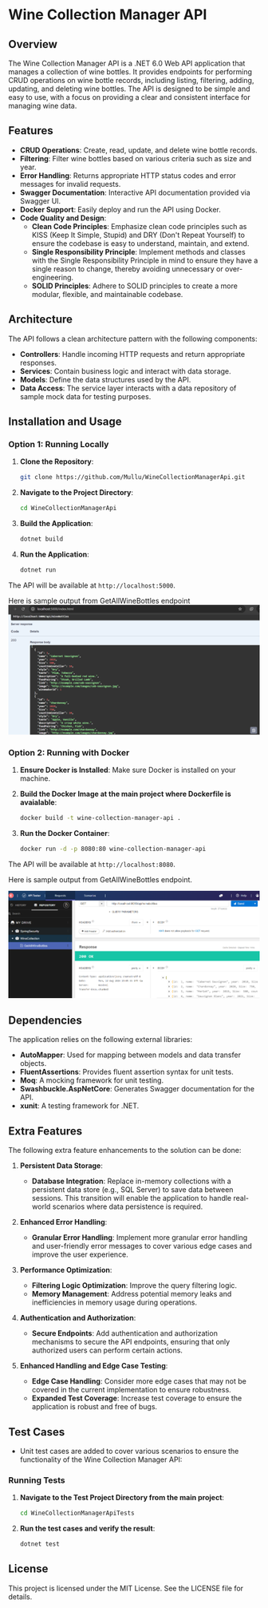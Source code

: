 # Wine Collection Manager API

## Overview

The Wine Collection Manager API is a .NET 6.0 Web API application that manages a collection of wine bottles. It provides endpoints for performing CRUD operations on wine bottle records, including listing, filtering, adding, updating, and deleting wine bottles. The API is designed to be simple and easy to use, with a focus on providing a clear and consistent interface for managing wine data.

## Features

- **CRUD Operations**: Create, read, update, and delete wine bottle records.
- **Filtering**: Filter wine bottles based on various criteria such as size and year.
- **Error Handling**: Returns appropriate HTTP status codes and error messages for invalid requests.
- **Swagger Documentation**: Interactive API documentation provided via Swagger UI.
- **Docker Support**: Easily deploy and run the API using Docker.
- **Code Quality and Design**:
   - **Clean Code Principles**: Emphasize clean code principles such as KISS (Keep It Simple, Stupid) and DRY (Don't Repeat Yourself) to ensure the codebase is easy to understand, maintain, and extend.
   - **Single Responsibility Principle**: Implement methods and classes with the Single Responsibility Principle in mind to ensure they have a single reason to change, thereby avoiding unnecessary or over-engineering.
   - **SOLID Principles**: Adhere to SOLID principles to create a more modular, flexible, and maintainable codebase.

## Architecture

The API follows a clean architecture pattern with the following components:

- **Controllers**: Handle incoming HTTP requests and return appropriate responses.
- **Services**: Contain business logic and interact with data storage.
- **Models**: Define the data structures used by the API.
- **Data Access**: The service layer interacts with a data repository of sample mock data for testing purposes.

## Installation and Usage

### Option 1: Running Locally

1. **Clone the Repository**:
    ```bash
    git clone https://github.com/Mullu/WineCollectionManagerApi.git
    ```

2. **Navigate to the Project Directory**:
    ```bash
    cd WineCollectionManagerApi
    ```

3. **Build the Application**:
    ```bash
    dotnet build
    ```

4. **Run the Application**:
    ```bash
    dotnet run
    ```

The API will be available at `http://localhost:5000`.

Here is sample output from GetAllWineBottles endpoint
![alt text](GetAllWineBottlesFromSwaggerRun.png)

### Option 2: Running with Docker

1. **Ensure Docker is Installed**: Make sure Docker is installed on your machine.

2. **Build the Docker Image at the main project where Dockerfile is avaialable**:
    ```bash
    docker build -t wine-collection-manager-api .
    ```

3. **Run the Docker Container**:
    ```bash
    docker run -d -p 8080:80 wine-collection-manager-api
    ```

The API will be available at `http://localhost:8080`.

Here is sample output from GetAllWineBottles endpoint.

![alt text](GetAllWineBottlesFromDockerRun.png)

## Dependencies

The application relies on the following external libraries:

- **AutoMapper**: Used for mapping between models and data transfer objects.
- **FluentAssertions**: Provides fluent assertion syntax for unit tests.
- **Moq**: A mocking framework for unit testing.
- **Swashbuckle.AspNetCore**: Generates Swagger documentation for the API.
- **xunit**: A testing framework for .NET.

## Extra Features

The following extra feature enhancements to the solution can be done:

1. **Persistent Data Storage**:
   - **Database Integration**: Replace in-memory collections with a persistent data store (e.g., SQL Server) to save data between sessions. This transition will enable the application to handle real-world scenarios where data persistence is required.

2. **Enhanced Error Handling**:
   - **Granular Error Handling**: Implement more granular error handling and user-friendly error messages to cover various edge cases and improve the user experience.

3. **Performance Optimization**: 
   - **Filtering Logic Optimization**: Improve the query filtering logic.
   - **Memory Management**: Address potential memory leaks and inefficiencies in memory usage during operations.

4. **Authentication and Authorization**:
   - **Secure Endpoints**: Add authentication and authorization mechanisms to secure the API endpoints, ensuring that only authorized users can perform certain actions.

5. **Enhanced Handling and Edge Case Testing**:
   - **Edge Case Handling**: Consider more edge cases that may not be covered in the current implementation to ensure robustness.
   - **Expanded Test Coverage**: Increase test coverage to ensure the application is robust and free of bugs.

## Test Cases

- Unit test cases are added to cover various scenarios to ensure the functionality of the Wine Collection Manager API:

### Running Tests

1. **Navigate to the Test Project Directory from the main project**:
    ```bash
    cd WineCollectionManagerApiTests
    ```

2. **Run the test cases and verify the result**:
    ```bash
    dotnet test
    ```

## License

This project is licensed under the MIT License. See the LICENSE file for details.

